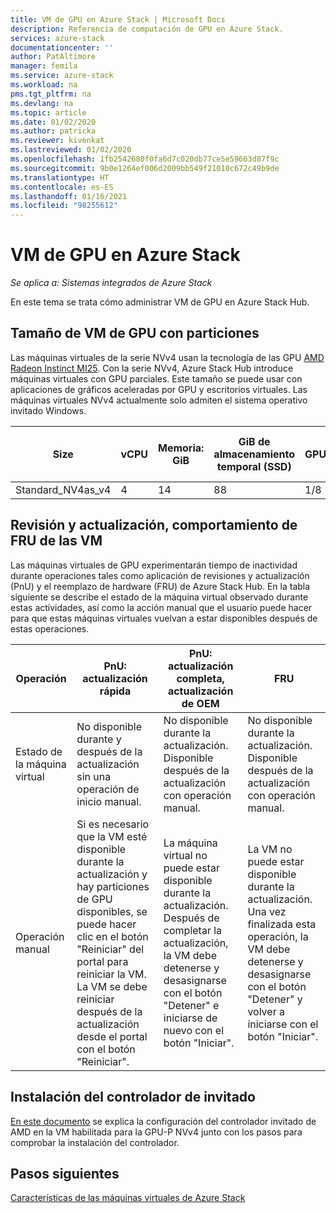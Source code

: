 ```yaml
---
title: VM de GPU en Azure Stack | Microsoft Docs
description: Referencia de computación de GPU en Azure Stack.
services: azure-stack
documentationcenter: ''
author: PatAltimore
manager: femila
ms.service: azure-stack
ms.workload: na
pms.tgt_pltfrm: na
ms.devlang: na
ms.topic: article
ms.date: 01/02/2020
ms.author: patricka
ms.reviewer: kivenkat
ms.lastreviewed: 01/02/2020
ms.openlocfilehash: 1fb2542680f0fa6d7c020db77ce5e59663d87f9c
ms.sourcegitcommit: 9b0e1264ef006d2009bb549f21010c672c49b9de
ms.translationtype: HT
ms.contentlocale: es-ES
ms.lasthandoff: 01/16/2021
ms.locfileid: "98255612"
---
```

# <a name="gpu-vms-on-azure-stack"></a>VM de GPU en Azure Stack 

*Se aplica a: Sistemas integrados de Azure Stack* 

En este tema se trata cómo administrar VM de GPU en Azure Stack Hub.


## <a name="partitioned-gpu-vm-size"></a>Tamaño de VM de GPU con particiones 

Las máquinas virtuales de la serie NVv4 usan la tecnología de las GPU [AMD Radeon Instinct MI25](https://www.amd.com/en/products/professional-graphics/instinct-mi25). Con la serie NVv4, Azure Stack Hub introduce máquinas virtuales con GPU parciales. Este tamaño se puede usar con aplicaciones de gráficos aceleradas por GPU y escritorios virtuales. Las máquinas virtuales NVv4 actualmente solo admiten el sistema operativo invitado Windows. 

| Size | vCPU | Memoria: GiB | GiB de almacenamiento temporal (SSD) | GPU | Memoria de GPU: GiB | Discos de datos máx. | Nº máx. NIC | 
| --- | --- | --- | --- | --- | --- | --- | --- |   
| Standard_NV4as_v4 |4 |14 |88 | 1/8 | 2 | 4 | 2 | 

## <a name="patch-and-update-fru-behavior-of-vms"></a>Revisión y actualización, comportamiento de FRU de las VM 

Las máquinas virtuales de GPU experimentarán tiempo de inactividad durante operaciones tales como aplicación de revisiones y actualización (PnU) y el reemplazo de hardware (FRU) de Azure Stack Hub. En la tabla siguiente se describe el estado de la máquina virtual observado durante estas actividades, así como la acción manual que el usuario puede hacer para que estas máquinas virtuales vuelvan a estar disponibles después de estas operaciones. 

| Operación | PnU: actualización rápida | PnU: actualización completa, actualización de OEM | FRU | 
| --- | --- | --- | --- | 
| Estado de la máquina virtual  | No disponible durante y después de la actualización sin una operación de inicio manual. | No disponible durante la actualización. Disponible después de la actualización con operación manual. | No disponible durante la actualización. Disponible después de la actualización con operación manual.| 
| Operación manual | Si es necesario que la VM esté disponible durante la actualización y hay particiones de GPU disponibles, se puede hacer clic en el botón "Reiniciar" del portal para reiniciar la VM. La VM se debe reiniciar después de la actualización desde el portal con el botón "Reiniciar". | La máquina virtual no puede estar disponible durante la actualización. Después de completar la actualización, la VM debe detenerse y desasignarse con el botón "Detener" e iniciarse de nuevo con el botón "Iniciar". | La VM no puede estar disponible durante la actualización. Una vez finalizada esta operación, la VM debe detenerse y desasignarse con el botón "Detener" y volver a iniciarse con el botón "Iniciar".| 

## <a name="guest-driver-installation"></a>Instalación del controlador de invitado 

[En este documento](/azure/virtual-machines/windows/n-series-amd-driver-setup) se explica la configuración del controlador invitado de AMD en la VM habilitada para la GPU-P NVv4 junto con los pasos para comprobar la instalación del controlador. 

## <a name="next-steps"></a>Pasos siguientes 

[Características de las máquinas virtuales de Azure Stack](azure-stack-vm-considerations.md)